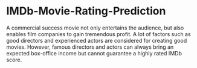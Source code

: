 # IMDb-Movie-Rating-Prediction
A commercial success movie not only entertains the audience, but also enables film companies to gain tremendous profit. A lot of factors such as good directors and experienced actors are considered for creating good movies. However, famous directors and actors can always bring an expected box-office income but cannot guarantee a highly rated IMDb score.
